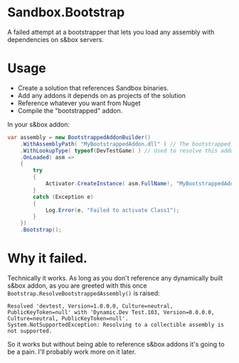 # Sandbox.Bootstrap

A failed attempt at a bootstrapper that lets you load any assembly with dependencies on s&box servers. 

# Usage

* Create a solution that references Sandbox binaries.
* Add any addons it depends on as projects of the solution
* Reference whatever you want from Nuget
* Compile the "bootstrapped" addon.

In your s&box addon:

```cs
var assembly = new BootstrappedAddonBuilder()
	.WithAssemblyPath( "MyBootstrappedAddon.dll" ) // The bootstrapped addon assembly.
	.WithLookupType( typeof(DevTestGame) ) // Used to resolve this addon assembly with the dynamically built one.
	.OnLoaded( asm =>
	{
		try
		{
			Activator.CreateInstance( asm.FullName!, "MyBootstrappedAddon.Class1" );
		}
		catch (Exception e)
		{
			Log.Error(e, "Failed to activate Class1");
		}
	})
	.Bootstrap();
```

# Why it failed.

Technically it works. As long as you don't reference any dynamically built s&box addon, as you are greeted with this once `Bootstrap.ResolveBootstrappedAssembly()` is raised:

```
Resolved 'devtest, Version=1.0.0.0, Culture=neutral, PublicKeyToken=null' with 'Dynamic.Dev Test.103, Version=0.0.0.0, Culture=neutral, PublicKeyToken=null'.
System.NotSupportedException: Resolving to a collectible assembly is not supported.
```

So it works but without being able to reference s&box addons it's going to be a pain. I'll probably work more on it later.

